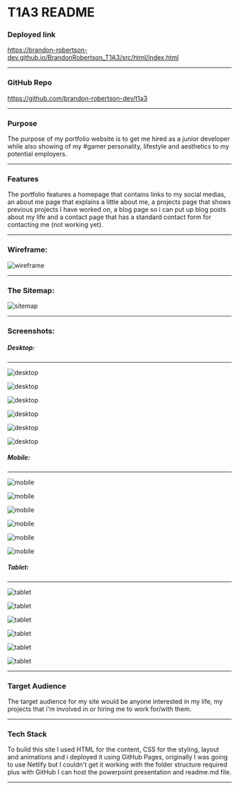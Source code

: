 # T1A3 README
### Deployed link
https://brandon-robertson-dev.github.io/BrandonRobertson_T1A3/src/html/index.html
___
### GitHub Repo
https://github.com/brandon-robertson-dev/t1a3
___
### Purpose
The purpose of my portfolio website is to get me hired as a junior developer while also showing of my #gamer personality, lifestyle and aesthetics to my potential employers.
___
### Features
The portfolio features a homepage that contains links to my social medias, an about me page that explains a little about me, a projects page that shows previous projects I have worked on, a blog page so i can put up blog posts about my life and a contact page that has a standard contact form for contacting me (not working yet).
___
### Wireframe:
![wireframe](./docs/SiteWireframe.png)
___
### The Sitemap:
![sitemap](./docs/Sitemap.png)
___
### Screenshots:

##### Desktop:
___
![desktop](./docs/DesktopIntro.png)

![desktop](./docs/DesktopHome.png)

![desktop](./docs/DesktopAbout.png)

![desktop](./docs/DesktopProjects.png)

![desktop](./docs/DesktopBlog.png)

![desktop](./docs/DesktopContact.png)

##### Mobile:
___
![mobile](./docs/MobileIntro.png)

![mobile](./docs/MobileHome.png)

![mobile](./docs/MobileAbout.png)

![mobile](./docs/MobileProjects.png)

![mobile](./docs/MobileBlog.png)

![mobile](./docs/MobileContact.png)

##### Tablet:
___
![tablet](./docs/TabletIntro.png)

![tablet](./docs/TabletHome.png)

![tablet](./docs/TabletAbout.png)

![tablet](./docs/Tabletrojects.png)

![tablet](./docs/TabletBlog.png)

![tablet](./docs/TabletContact.png)
___
### Target Audience
The target audience for my site would be anyone interested in my life, my projects that i'm involved in or hiring me to work for/with them.
___
### Tech Stack
To build this site I used HTML for the content, CSS for the styling, layout and animations and i deployed it using GitHub Pages, originally I was going to use Netlify but I couldn't get it working with the folder structure required plus with GitHub I can host the powerpoint presentation and readme.md file.
___
